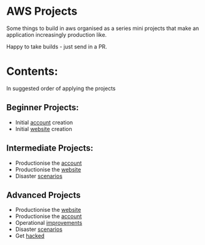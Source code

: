 # AWS Projects
Some things to build in aws organised as a series mini projects that make an application increasingly production like. <br />

Happy to take builds - just send in a PR. <br />

# Contents:
In suggested order of applying the projects

## Beginner Projects:
* Initial [account](beginner/create_accounts.md) creation
* Initial [website](beginner/create_basic_website.md) creation

## Intermediate Projects:
* Productionise the [account](intermediate/productionise_account.md) 
* Productionise the [website](intermediate/productionise_app.md) 
* Disaster [scenarios](intermediate/disaster_scenarios.md) 

## Advanced Projects
* Productionise the [website](advanced/productionise_app.md)
* Productionise the [account](advanced/productionise_account.md) 
* Operational [improvements](advanced/operational_improvements.md) 
* Disaster [scenarios](advanced/disaster_scenarios.md)
* Get [hacked](advanced/get_hacked.md)

